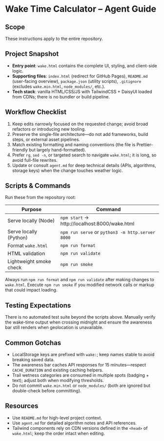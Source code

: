 # Wake Time Calculator – Agent Guide

## Scope
These instructions apply to the entire repository.

## Project Snapshot
- **Entry point**: `wake.html` contains the complete UI, styling, and client-side logic.
- **Supporting files**: `index.html` (redirect for GitHub Pages), `README.md` (user-facing overview), `package.json` (utility scripts), `.gitignore` (excludes `wake.min.html`, `node_modules/`, etc.).
- **Tech stack**: vanilla HTML/CSS/JS with TailwindCSS + DaisyUI loaded from CDNs; there is no bundler or build pipeline.

## Workflow Checklist
1. Keep edits narrowly focused on the requested change; avoid broad refactors or introducing new tooling.
2. Preserve the single-file architecture—do not add frameworks, build steps, or external asset pipelines.
3. Match existing formatting and naming conventions (the file is Prettier-friendly but largely hand-formatted).
4. Prefer `rg`, `sed -n`, or targeted search to navigate `wake.html`; it is long, so avoid full-file rewrites.
5. Update or consult `agent.md` for deep technical details (APIs, algorithms, storage keys) when the change touches weather logic.

## Scripts & Commands
Run these from the repository root:

| Purpose | Command |
| --- | --- |
| Serve locally (Node) | `npm start` → http://localhost:8000/wake.html |
| Serve locally (Python) | `npm run serve` or `python3 -m http.server 8000` |
| Format `wake.html` | `npm run format` |
| HTML validation | `npm run validate` |
| Lightweight smoke check | `npm run smoke` |

Always run `npm run format` and `npm run validate` after making changes to `wake.html`. Execute `npm run smoke` if you modified network calls or markup that could impact loading.

## Testing Expectations
There is no automated test suite beyond the scripts above. Manually verify the wake-time output when crossing midnight and ensure the awareness bar still renders when geolocation is unavailable.

## Common Gotchas
- LocalStorage keys are prefixed with `wake:`; keep names stable to avoid breaking saved data.
- The awareness bar caches API responses for 15 minutes—respect `CACHE_DURATION` and existing caching helpers.
- Trail wetness categories are consumed in multiple spots (badging + text); adjust both when modifying thresholds.
- Do not commit `wake.min.html` or `node_modules/` (both are ignored but double-check before committing).

## Resources
- Use `README.md` for high-level project context.
- Use `agent.md` for detailed algorithm notes and API references.
- Tailwind components rely on CDN versions defined in the `<head>` of `wake.html`; keep the order intact when editing.
